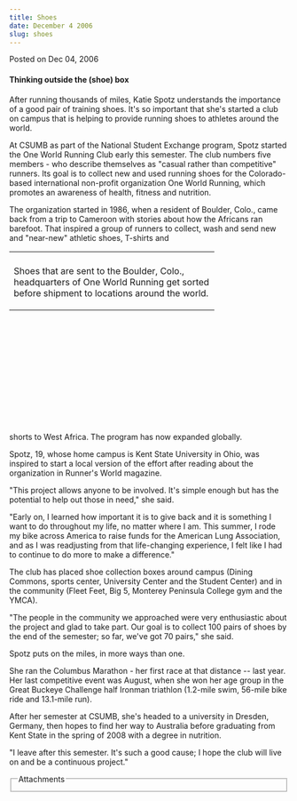 ```yaml
---
title: Shoes
date: December 4 2006
slug: shoes
---
```


 
<span class="date">Posted on Dec 04, 2006 </span>
<h4>Thinking outside the (shoe) box</h4>
<p>
  After running thousands of miles, Katie Spotz understands the importance of a
  good pair of training shoes. It&apos;s so important that she&apos;s started a
  club on campus that is helping to provide running shoes to athletes around the
  world.
</p>
<p>
  At CSUMB as part of the National Student Exchange program, Spotz started the
  One World Running Club early this semester. The club numbers five members -
  who describe themselves as &quot;casual rather than competitive&quot; runners.
  Its goal is to collect new and used running shoes for the Colorado-based
  international non-profit organization One World Running, which promotes an
  awareness of health, fitness and nutrition.
</p>
<p>
  The organization started in 1986, when a resident of Boulder, Colo., came back
  from a trip to Cameroon with stories about how the Africans ran barefoot. That
  inspired a group of runners to collect, wash and send new and
  &quot;near-new&quot; athletic shoes, T-shirts and
</p>
<table style="width:370px; height:309px">
  <tr class="odd">
    <td />
  </tr>
  <tr class="even">
    <td>
      <p>
        Shoes that are sent to the Boulder, Colo., headquarters of One World
        Running get sorted before shipment to locations around the world.
      </p>
    </td>
  </tr>
</table>
shorts to West Africa. The program has now expanded globally.
<p>
  Spotz, 19, whose home campus is Kent State University in Ohio, was inspired to
  start a local version of the effort after reading about the organization in
  Runner&apos;s World magazine.
</p>
<p>
  &quot;This project allows anyone to be involved. It&apos;s simple enough but
  has the potential to help out those in need,&quot; she said.
</p>
<p>
  &quot;Early on, I learned how important it is to give back and it is something
  I want to do throughout my life, no matter where I am. This summer, I rode my
  bike across America to raise funds for the American Lung Association, and as I
  was readjusting from that life-changing experience, I felt like I had to
  continue to do more to make a difference.&quot;
</p>
<p>
  The club has placed shoe collection boxes around campus (Dining Commons,
  sports center, University Center and the Student Center) and in the community
  (Fleet Feet, Big 5, Monterey Peninsula College gym and the YMCA).
</p>
<p>
  &quot;The people in the community we approached were very enthusiastic about
  the project and glad to take part. Our goal is to collect 100 pairs of shoes
  by the end of the semester; so far, we&apos;ve got 70 pairs,&quot; she said.
</p>
<p>Spotz puts on the miles, in more ways than one.</p>
<p>
  She ran the Columbus Marathon - her first race at that distance -- last year.
  Her last competitive event was August, when she won her age group in the Great
  Buckeye Challenge half Ironman triathlon (1.2-mile swim, 56-mile bike ride and
  13.1-mile run).
</p>
<p>
  After her semester at CSUMB, she&apos;s headed to a university in Dresden,
  Germany, then hopes to find her way to Australia before graduating from Kent
  State in the spring of 2008 with a degree in nutrition.
</p>
<p>
  &quot;I leave after this semester. It&apos;s such a good cause; I hope the
  club will live on and be a continuous project.&quot;
</p>
<fieldset class="fieldgroup group-attachments">
  <legend>Attachments</legend>
  <div class="field field-type-emvideo field-field-attach-video">
    <div class="field-items">
      <div class="field-item odd">
        <div class="emvideo emvideo-video emvideo-" />
      </div>
    </div>
  </div>
</fieldset>
 
